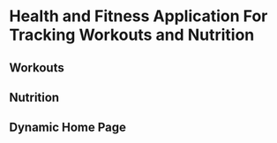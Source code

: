 # Health and Fitness Application For Tracking Workouts and Nutrition

## Workouts


## Nutrition


## Dynamic Home Page

